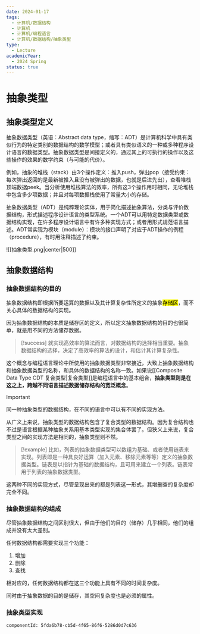 ```yaml
---
date: 2024-01-17
tags:
  - 计算机/数据结构
  - 计算机
  - 计算机/编程语言
  - 计算机/数据结构/抽象类型
type:
  - Lecture
academicYear:
  - 2024 Spring
status: true
---
```

# 抽象类型

## 抽象类型定义

抽象数据类型（英语：Abstract data type，缩写：ADT）是计算机科学中具有类似行为的特定类别的数据结构的数学模型；或者具有类似语义的一种或多种程序设计语言的数据类型。抽象数据类型是间接定义的，通过其上的可执行的操作以及这些操作的效果的数学约束（与可能的代价）。

例如，抽象的堆栈（stack）由3个操作定义：推入push，弹出pop（接受约束：每次弹出返回的是最新被推入且没有被弹出的数据，也就是后进先出），查看堆栈顶端数据peek。当分析使用堆栈算法的效率，所有这3个操作用时相同，无论堆栈中包含多少项数据；并且对每项数据栈使用了常量大小的存储。

抽象数据类型（ADT）是纯粹理论实体，用于简化描述抽象算法，分类与评价数据结构，形式描述程序设计语言的类型系统。一个ADT可以用特定数据类型或数据结构实现，在许多程序设计语言中有许多种实现方式；或者用形式规范语言描述。ADT常实现为模块（module）：模块的接口声明了对应于ADT操作的例程（procedure），有时用注释描述了约束。

![[抽象类型.png|center|500]]
## 抽象数据结构

### 抽象数据结构的目的

抽象数据结构即根据所要运算的数据以及其计算复杂性所定义的抽象<mark class="hltr-green">存储区</mark>，而不关心具体的数据结构的实现。

因为抽象数据结构的本质是储存区的定义，所以定义抽象数据结构的目的也很简单，就是用不同的方法储存数据。

> [!success]
> 就实现高效率的算法而言，对数据结构的选择相当重要。抽象数据结构的选择，决定了高效率的算法的设计，和估计其计算复杂性。

这个概念与编程语言理论中所使用的抽象数据类型非常接近，大致上抽象数据结构和抽象数据类型的名称，和具体的数据结构的名称一致。如果说[[Composite Data Type CDT 复合类型|复合类型]]是编程语言中的基本组合，**抽象类型则是在这之上，跨越不同语言描述数据储存结构的宽泛概念**。

> [!important]
> 同一种抽象类型的数据结构，在不同的语言中可以有不同的实现方法。

从广义上来说，抽象类型的数据结构包含了复合类型的数据结构。因为复合结构也不过是语言根据某种抽象关系用基本类型实现的集合体罢了。但狭义上来说，复合类型之间的实现方法是相同的，抽象类型则不然。

> [!example]
> 比如，列表的抽象数据类型可以数组为基础、或者使用链表来实现。列表即是一种具良好运算（加入元素、移除元素等等）定义的抽象数据类型。链表是以指针为基础的数据结构，且可用来建立一个列表。链表常用于列表的抽象数据类型。

这两种不同的实现方式，尽管呈现出来的都是列表这一形式，其增删查的复杂度却完全不同。

### 抽象数据结构的组成

尽管抽象数据结构之间区别很大，但由于他们的目的（储存）几乎相同，他们的组成并没有太大差别。

任何数据结构都需要实现三个功能：

1. 增加
2. 删除
3. 查找

相对应的，任何数据结构都在这三个功能上具有不同的时间复杂度。

同时由于抽象数据的目的是储存，其空间复杂度也是必须的属性。

### 抽象类型实现

```components
componentId: 5fda6b78-cb5d-4f65-86f6-5286d0d7c636

```
